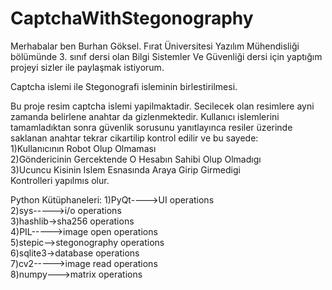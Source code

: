 # CaptchaWithStegonography

Merhabalar ben Burhan Göksel. Fırat Üniversitesi Yazılım Mühendisliği bölümünde 3. sınıf dersi olan Bilgi Sistemler Ve Güvenliği dersi için yaptığım projeyi sizler ile paylaşmak istiyorum.


Captcha islemi ile Stegonografi isleminin birlestirilmesi.

Bu proje resim captcha islemi yapilmaktadir. Secilecek olan resimlere ayni zamanda belirlene anahtar da gizlenmektedir.
Kullanıcı islemlerini tamamladıktan sonra güvenlik sorusunu yanıtlayınca resiler üzerinde saklanan anahtar tekrar cikartilip kontrol edilir ve bu sayede: <br>
	1)Kullanıcının Robot Olup Olmaması <br>
	2)Göndericinin Gercektende O Hesabın Sahibi Olup Olmadıgı <br>
	3)Ucuncu Kisinin Islem Esnasında Araya Girip Girmedigi <br>
Kontrolleri yapılmıs olur.


Python Kütüphaneleri:
	1)PyQt---->UI operations <br>
	2)sys----->i/o operations <br>
	3)hashlib->sha256 operations <br>
	4)PIL----->image open operations <br>
	5)stepic-->stegonography operations <br>
	6)sqlite3->database operations <br>
	7)cv2----->image read operations <br>
	8)numpy--->matrix operations <br>


